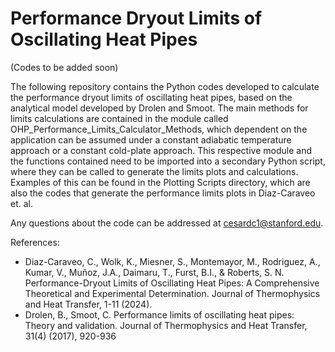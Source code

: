 # Performance Dryout Limits of Oscillating Heat Pipes

(Codes to be added soon)

The following repository contains the Python codes developed to calculate the performance dryout limits of oscillating heat pipes, based on the analytical model developed by Drolen and Smoot. The main methods for limits calculations are contained in the module called OHP_Performance_Limits_Calculator_Methods, which dependent on the application can be assumed under a constant adiabatic temperature approach or a constant cold-plate approach. This respective module and the functions contained need to be imported into a secondary Python script, where they can be called to generate the limits plots and calculations. Examples of this can be found in the Plotting Scripts directory, which are also the codes that generate the performance limits plots in Diaz-Caraveo et. al.

Any questions about the code can be addressed at cesardc1@stanford.edu.

References:
- Diaz-Caraveo, C., Wolk, K., Miesner, S., Montemayor, M., Rodriguez, A., Kumar, V., Muñoz, J.A., Daimaru, T., Furst, B.I., & Roberts, S. N. Performance-Dryout Limits of Oscillating Heat Pipes: A Comprehensive Theoretical and Experimental Determination. Journal of Thermophysics and Heat Transfer, 1-11 (2024).
- Drolen, B., Smoot, C. Performance limits of oscillating heat pipes: Theory and validation. Journal of Thermophysics and Heat Transfer, 31(4) (2017), 920-936
